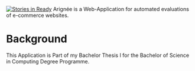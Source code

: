 [![Stories in Ready](https://badge.waffle.io/FrontSide/Arignee.png?label=ready&title=Ready)](https://waffle.io/FrontSide/Arignee)
Arignée is a Web-Application for automated evaluations of e-commerce websites.

Background
==========

This Application is Part of my Bachelor Thesis I for the Bachelor of Science in Computing Degree Programme.

